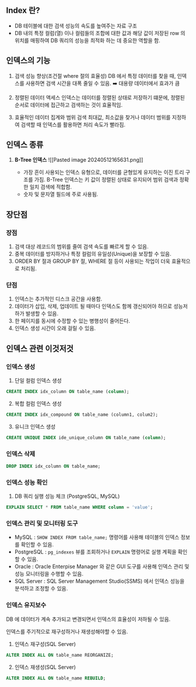
## Index 란?

* DB 테이블에 대한 검색 성능의 속도를 높여주는 자료 구조
* DB 내의 특정 컬럼(열) 이나 컬럼들의 조합에 대한 값과 해당 값이 저장된 row 의 위치를 매핑하여 DB 쿼리의 성능을 최적화 하는 데 중요한 역할을 함.


## 인덱스의 기능
1. 검색 성능 향상(조건절 where 절의 효율성)
	DB 에서 특정 데이터를 찾을 때, 인덱스를 사용하면 검색 시간을 대폭 줄일 수 있음. ➡️ 대용량 데이터에서 효과가 큼

2. 정렬된 데이터 액세스
	 인덱스는 데이터를 정렬된 상태로 저장하기 떄문에, 정렬된 순서로 데이터에 접근하고 검색하는 것이 효율적임.

3. 효율적인 데이터 집계와 범위 검색
	최대값, 최소값을 찾거나 데이터 범위를 지정하여 검색할 때 인덱스를 활용하면 처리 속도가 빨라짐.




## 인덱스 종류

1. **B-Tree 인덱스**
![[Pasted image 20240512165631.png]]

	* 가장 흔이 사용되는 인덱스 유형으로, 데이터를 균형있게 유지하는 이진 트리 구조를 가짐.
	  B-Tree 인덱스는 키 값이 정렬된 상태로 유지되어 범위 검색과 정확한 일치 검색에 적합함.
	* 숫자 및 문자열 필드에 주로 사용됨.


## 장단점

### 장점
1. 검색 대상 레코드의 범위를 줄여 검색 속도를 빠르게 할 수 있음.
2. 중복 데이터를 방지하거나 특정 컬럼의 유일성(Unique)을 보장할 수 있음.
3. ORDER BY 절과 GROUP BY 절, WHERE 절 등이 사용되는 작업이 더욱 효율적으로 처리됨.

### 단점

1. 인덱스는 추가적인 디스크 공간을 사용함.
2. 데이터가 삽입, 삭제, 업데이트 될 때마다 인덱스도 함께 갱신되어야 하므로 성능저하가 발생할 수 있음.
3. 한 페이지를 동시에 수정할 수 있는 병행성이 줄어든다.
4. 인덱스 생성 시간이 오래 걸릴 수 있음.



## 인덱스 관련 이것저것

### 인덱스 생성

1. 단일 컬럼 인덱스 생성
```sql
CREATE INDEX idx_column ON table_name (column);
```

2. 복합 컬럼 인덱스 생성
```sql
CREATE INDEX idx_compound ON table_name (column1, colum2);
```

3. 유니크 인덱스 생성
```sql
CREATE UNIQUE INDEX ide_unique_column ON table_name (column);
```

### 인덱스 삭제

```sql
DROP INDEX idx_column ON table_name;
```


### 인덱스 성능 확인

1. DB 쿼리 실행 성능 체크
(PostgreSQL, MySQL)
```sql
EXPLAIN SELECT * FROM table_name WHERE column = 'value';
```


### 인덱스 관리 및 모니터링 도구

* MySQL : `SHOW INDEX FROM table_name;` 명령어를 사용해 테이블의 인덱스 정보를 확인할 수 있음.
* PostgreSQL : `pg_indexes` 뷰를 조회하거나 `EXPLAIN` 명령어로 실행 계획을 확인할 수 있음.
* Oracle : Oracle Enterpise Manager 와 같은 GUI 도구를 사용해 인덱스 관리 및 성능 모니터링을 수행할 수 있음.
* SQL Server : SQL Server Management Studio(SSMS) 에서 인덱스 성능을 분석하고 조정할 수 있음.



### 인덱스 유지보수

DB 에 데이터가 계속 추가되고 변경되면서 인덱스의 효율성이 저하될 수 있음.

인덱스를 주기적으로 재구성하거나 재생성해야할 수 있음.

1. 인덱스 재구성(SQL Server)
```sql
ALTER INDEX ALL ON table_name REORGANIZE;
```

2. 인덱스 재생성(SQL Server)
```sql
ALTER INDEX ALL ON table_name REBUILD;
```

